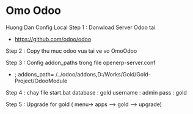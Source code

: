 Omo Odoo
=========
Huong Dan Config Local
Step 1 : Donwload Server Odoo tai
 + https://github.com/odoo/odoo

Step 2 : Copy thu muc odoo vua tai ve vo OmoOdoo

Step 3 : Config addon_paths trong file openerp-server.conf
 + ; addons_path=‪ /../odoo/addons,D:/Works/Gold/Gold-Project/OdooModule

Step 4 : chay file start.bat
database : gold
username : admin
pass : gold

Step 5 : Upgrade for gold ( menu-> apps --> gold  --> upgrade)
